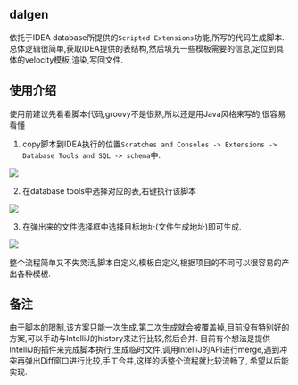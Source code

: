 ## dalgen

依托于IDEA database所提供的`Scripted Extensions`功能,所写的代码生成脚本.
总体逻辑很简单,获取IDEA提供的表结构,然后填充一些模板需要的信息,定位到具体的velocity模板,渲染,写回文件.

## 使用介绍

使用前建议先看看脚本代码,groovy不是很熟,所以还是用Java风格来写的,很容易看懂

1. copy脚本到IDEA执行的位置`Scratches and Consoles -> Extensions -> Database Tools and SQL -> schema`中.

![](http://imgblog.mrdear.cn/1540563274.png?imageMogr2/thumbnail/!100p)


2. 在database tools中选择对应的表,右键执行该脚本

![](http://imgblog.mrdear.cn/1540563321.png?imageMogr2/thumbnail/!100p)


3. 在弹出来的文件选择框中选择目标地址(文件生成地址)即可生成.

![](http://imgblog.mrdear.cn/1540563345.png?imageMogr2/thumbnail/!100p)

整个流程简单又不失灵活,脚本自定义,模板自定义,根据项目的不同可以很容易的产出各种模板.


## 备注
由于脚本的限制,该方案只能一次生成,第二次生成就会被覆盖掉,目前没有特别好的方案,可以手动与IntelliJ的history来进行比较,然后合并.
目前有个想法是提供IntelliJ的插件来完成脚本执行,生成临时文件,调用IntelliJ的API进行merge,遇到冲突再弹出Diff窗口进行比较,手工合并,这样的话整个流程就比较流畅了,
希望以后能实现.
